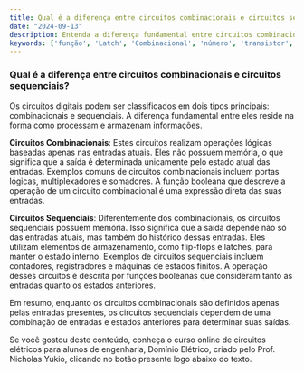 ```yaml
---
title: Qual é a diferença entre circuitos combinacionais e circuitos sequenciais?
date: "2024-09-13"
description: Entenda a diferença fundamental entre circuitos combinacionais e sequenciais no contexto de circuitos digitais.
keywords: ['função', 'Latch', 'Combinacional', 'número', 'transistor', 'vice-versa', 'Booleana']
---
```


### Qual é a diferença entre circuitos combinacionais e circuitos sequenciais?

Os circuitos digitais podem ser classificados em dois tipos principais: combinacionais e sequenciais. A diferença fundamental entre eles reside na forma como processam e armazenam informações.

**Circuitos Combinacionais**: Estes circuitos realizam operações lógicas baseadas apenas nas entradas atuais. Eles não possuem memória, o que significa que a saída é determinada unicamente pelo estado atual das entradas. Exemplos comuns de circuitos combinacionais incluem portas lógicas, multiplexadores e somadores. A função booleana que descreve a operação de um circuito combinacional é uma expressão direta das suas entradas.

**Circuitos Sequenciais**: Diferentemente dos combinacionais, os circuitos sequenciais possuem memória. Isso significa que a saída depende não só das entradas atuais, mas também do histórico dessas entradas. Eles utilizam elementos de armazenamento, como flip-flops e latches, para manter o estado interno. Exemplos de circuitos sequenciais incluem contadores, registradores e máquinas de estados finitos. A operação desses circuitos é descrita por funções booleanas que consideram tanto as entradas quanto os estados anteriores.

Em resumo, enquanto os circuitos combinacionais são definidos apenas pelas entradas presentes, os circuitos sequenciais dependem de uma combinação de entradas e estados anteriores para determinar suas saídas.

Se você gostou deste conteúdo, conheça o curso online de circuitos elétricos para alunos de engenharia, Domínio Elétrico, criado pelo Prof. Nicholas Yukio, clicando no botão presente logo abaixo do texto.